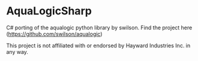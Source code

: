 # AquaLogicSharp
C# porting of the aqualogic python library by swilson. Find the project here (https://github.com/swilson/aqualogic)

This project is not affiliated with or endorsed by Hayward Industries Inc. in any way.
